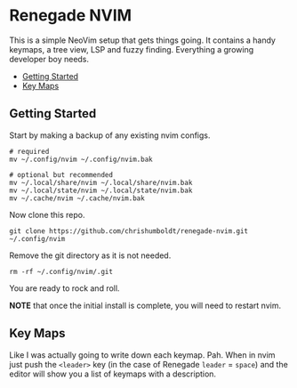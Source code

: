 # Renegade NVIM

This is a simple NeoVim setup that gets things going. It contains a handy keymaps, a tree view, LSP and fuzzy finding. Everything a growing developer boy needs.

- [Getting Started](#getting-started)
- [Key Maps](#key-maps)

## Getting Started

Start by making a backup of any existing nvim configs.

```shell
# required
mv ~/.config/nvim ~/.config/nvim.bak

# optional but recommended
mv ~/.local/share/nvim ~/.local/share/nvim.bak
mv ~/.local/state/nvim ~/.local/state/nvim.bak
mv ~/.cache/nvim ~/.cache/nvim.bak
```

Now clone this repo.

```shell
git clone https://github.com/chrishumboldt/renegade-nvim.git ~/.config/nvim
```

Remove the git directory as it is not needed.

```shell
rm -rf ~/.config/nvim/.git
```

You are ready to rock and roll.

**NOTE** that once the initial install is complete, you will need to restart nvim.

## Key Maps

Like I was actually going to write down each keymap. Pah. When in nvim just push the `<leader>` key (in the case of Renegade `leader` = `space`) and the editor will show you a list of keymaps with a description.
